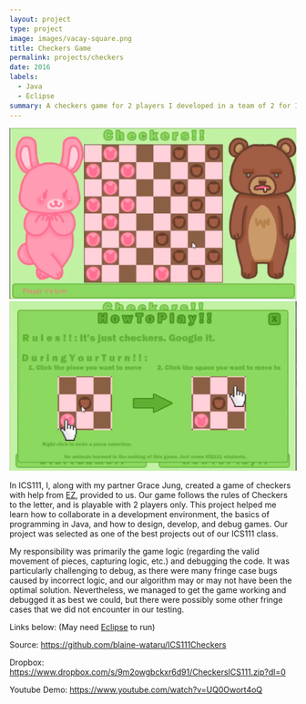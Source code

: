 ```yaml
---
layout: project
type: project
image: images/vacay-square.png
title: Checkers Game
permalink: projects/checkers
date: 2016
labels:
  - Java
  - Eclipse
summary: A checkers game for 2 players I developed in a team of 2 for ICS111.
---
```


<img class="ui medium right floated rounded image" src="../images/Checkers1.png">
<img class="ui medium left floated rounded image" src="../images/Checkers2.png">

In ICS111, I, along with my partner Grace Jung, created a game of checkers with help from [EZ](http://www2.hawaii.edu/~dylank/ics111/), provided to us. Our game follows the rules of Checkers to the letter, and is playable with 2 players only. This project helped me learn how to collaborate in a development environment, the basics of programming in Java, and how to design, develop, and debug games. Our project was selected as one of the best projects out of our ICS111 class.

My responsibility was primarily the game logic (regarding the valid movement of pieces, capturing logic, etc.) and debugging the code. It was particularly challenging to debug, as there were many fringe case bugs caused by incorrect logic, and our algorithm may or may not have been the optimal solution. Nevertheless, we managed to get the game working and debugged it as best we could, but there were possibly some other fringe cases that we did not encounter in our testing.

Links below: (May need [Eclipse](http://www.eclipse.org/downloads/packages/eclipse-ide-java-developers/keplersr1) to run)
  
Source: https://github.com/blaine-wataru/ICS111Checkers

Dropbox: https://www.dropbox.com/s/9m2owgbckxr6d91/CheckersICS111.zip?dl=0

Youtube Demo: https://www.youtube.com/watch?v=UQ0Owort4oQ
